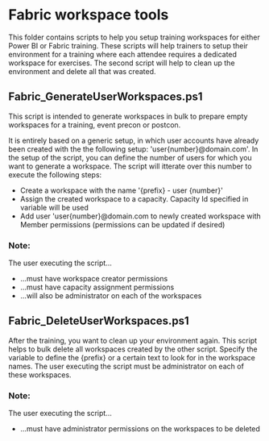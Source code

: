 # Fabric workspace tools
This folder contains scripts to help you setup training workspaces for either Power BI or Fabric training. 
These scripts will help trainers to setup their environment for a training where each attendee requires a dedicated workspace for exercises. The second script will help to clean up the environment and delete all that was created. 

## Fabric_GenerateUserWorkspaces.ps1
This script is intended to generate workspaces in bulk to prepare empty workspaces for a training, event precon or postcon. 

It is entirely based on a generic setup, in which user accounts have already been created with the the following setup: 'user{number}@domain.com'. In the setup of the script, you can define the number of users for which you want to generate a workspace. The script will itterate over this number to execute the following steps: 
- Create a workspace with the name '{prefix} - user {number}' 
- Assign the created workspace to a capacity. Capacity Id specified in variable will be used
- Add user 'user{number}@domain.com to newly created workspace with Member permissions (permissions can be updated if desired)

### Note:
The user executing the script...
- ...must have workspace creator permissions
- ...must have capacity assignment permissions
- ...will also be administrator on each of the workspaces


## Fabric_DeleteUserWorkspaces.ps1
After the training, you want to clean up your environment again. This script helps to bulk delete all workspaces created by the other script. Specify the variable to define the {prefix} or a certain text to look for in the workspace names. The user executing the script must be administrator on each of these workspaces. 

### Note: 
The user executing the script...
- ...must have administrator permissions on the workspaces to be deleted